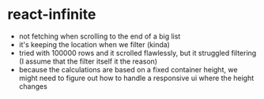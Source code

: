 # react-infinite

 - not fetching when scrolling to the end of a big list
 - it's keeping the location when we filter (kinda)
 - tried with 100000 rows and it scrolled flawlessly, but it struggled filtering (I assume that the filter itself it the reason)
 - because the calculations are based on a fixed container height, we might need to figure out how to handle a responsive ui where the height changes